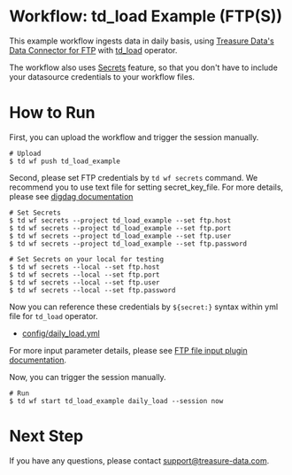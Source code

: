 # Workflow: td_load Example (FTP(S))

This example workflow ingests data in daily basis, using [Treasure Data's Data Connector for FTP](https://docs.treasuredata.com/articles/data-connector-ftp) with [td_load](http://docs.digdag.io/operators.html#td-load-treasure-data-bulk-loading) operator.

The workflow also uses [Secrets](https://docs.treasuredata.com/articles/workflows-secrets) feature, so that you don't have to include your datasource credentials to your workflow files.

# How to Run

First, you can upload the workflow and trigger the session manually.

    # Upload
    $ td wf push td_load_example

Second, please set FTP credentials by `td wf secrets` command. We recommend you to use text file for setting secret_key_file. For more details, please see [digdag documentation](http://docs.digdag.io/command_reference.html#secrets)

    # Set Secrets
    $ td wf secrets --project td_load_example --set ftp.host
    $ td wf secrets --project td_load_example --set ftp.port
    $ td wf secrets --project td_load_example --set ftp.user
    $ td wf secrets --project td_load_example --set ftp.password

    # Set Secrets on your local for testing
    $ td wf secrets --local --set ftp.host
    $ td wf secrets --local --set ftp.port
    $ td wf secrets --local --set ftp.user
    $ td wf secrets --local --set ftp.password

Now you can reference these credentials by `${secret:}` syntax within yml file for `td_load` operator.

- [config/daily_load.yml](config/daily_load.yml)

For more input parameter details, please see [FTP file input plugin documentation](https://github.com/embulk/embulk-input-ftp#configuration).

Now, you can trigger the session manually.

    # Run
    $ td wf start td_load_example daily_load --session now
    
# Next Step

If you have any questions, please contact support@treasure-data.com.
